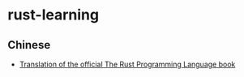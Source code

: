 # rust-learning

## Chinese

* [Translation of the official The Rust Programming Language book](https://github.com/KaiserY/rust-book-chinese)
